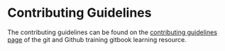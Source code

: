 # Contributing Guidelines

The contributing guidelines can be found on the [contributing guidelines page](https://obiagba-mary.gitbook.io/git-and-github-training/contributors-guide/contributing-guidelines) of the git and Github training gitbook learning resource.
